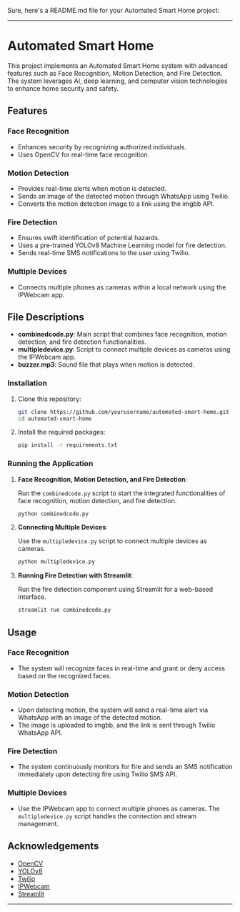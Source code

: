 Sure, here's a README.md file for your Automated Smart Home project:

---

# Automated Smart Home

This project implements an Automated Smart Home system with advanced features such as Face Recognition, Motion Detection, and Fire Detection. The system leverages AI, deep learning, and computer vision technologies to enhance home security and safety.

## Features

### Face Recognition
- Enhances security by recognizing authorized individuals.
- Uses OpenCV for real-time face recognition.

### Motion Detection
- Provides real-time alerts when motion is detected.
- Sends an image of the detected motion through WhatsApp using Twilio.
- Converts the motion detection image to a link using the imgbb API.

### Fire Detection
- Ensures swift identification of potential hazards.
- Uses a pre-trained YOLOv8 Machine Learning model for fire detection.
- Sends real-time SMS notifications to the user using Twilio.

### Multiple Devices
- Connects multiple phones as cameras within a local network using the IPWebcam app.

## File Descriptions

- **combinedcode.py**: Main script that combines face recognition, motion detection, and fire detection functionalities.
- **multipledevice.py**: Script to connect multiple devices as cameras using the IPWebcam app.
- **buzzer.mp3**: Sound file that plays when motion is detected.


### Installation

1. Clone this repository:

   ```bash
   git clone https://github.com/yourusername/automated-smart-home.git
   cd automated-smart-home
   ```

2. Install the required packages:

   ```bash
   pip install -r requirements.txt
   ```

### Running the Application

1. **Face Recognition, Motion Detection, and Fire Detection**:
   
   Run the `combinedcode.py` script to start the integrated functionalities of face recognition, motion detection, and fire detection.

   ```bash
   python combinedcode.py
   ```

2. **Connecting Multiple Devices**:
   
   Use the `multipledevice.py` script to connect multiple devices as cameras.

   ```bash
   python multipledevice.py
   ```

3. **Running Fire Detection with Streamlit**:
   
   Run the fire detection component using Streamlit for a web-based interface.

   ```bash
   streamlit run combinedcode.py
   ```

## Usage

### Face Recognition

- The system will recognize faces in real-time and grant or deny access based on the recognized faces.

### Motion Detection

- Upon detecting motion, the system will send a real-time alert via WhatsApp with an image of the detected motion.
- The image is uploaded to imgbb, and the link is sent through Twilio WhatsApp API.

### Fire Detection

- The system continuously monitors for fire and sends an SMS notification immediately upon detecting fire using Twilio SMS API.

### Multiple Devices

- Use the IPWebcam app to connect multiple phones as cameras. The `multipledevice.py` script handles the connection and stream management.

## Acknowledgements

- [OpenCV](https://opencv.org/)
- [YOLOv8](https://github.com/ultralytics/yolov8)
- [Twilio](https://www.twilio.com/)
- [IPWebcam](https://play.google.com/store/apps/details?id=com.pas.webcam&hl=en&gl=US)
- [Streamlit](https://streamlit.io/)

---
